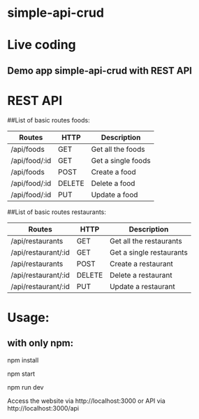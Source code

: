 # simple-api-crud

# Live coding

## Demo app simple-api-crud with REST API

# REST API

##List of basic routes foods:

| Routes | HTTP | Description |
| --------------- | ------------- | --------------------------- |
| /api/foods      | GET | Get all the foods |
| /api/food/:id  | GET | Get a single foods |
| /api/foods      | POST | Create a food |
| /api/food/:id  | DELETE | Delete a food |
| /api/food/:id  | PUT | Update a food |

##List of basic routes restaurants:

| Routes | HTTP | Description |
| --------------- | ------------- | --------------------------- |
| /api/restaurants      | GET | Get all the restaurants |
| /api/restaurant/:id  | GET | Get a single restaurants |
| /api/restaurants      | POST | Create a restaurant |
| /api/restaurant/:id  | DELETE | Delete a restaurant |
| /api/restaurant/:id  | PUT | Update a restaurant |


# Usage:

## with only npm:

npm install

npm start

npm run dev

Access the website via http://localhost:3000 or API via http://localhost:3000/api